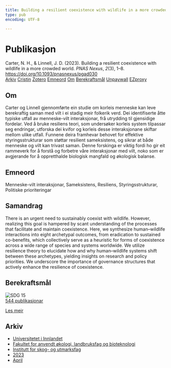 ```yaml
---
title: Building a resilient coexistence with wildlife in a more crowded world
type: pub
encoding: UTF-8

---
```

<h1>Publikasjon</h1>
<article id="csl-bib-container-UUYBW4UJ" class="csl-bib-container">
  <div class="csl-bib-body"> <div class="csl-entry">Carter, N. H., &#38; Linnell, J. D. (2023). Building a resilient coexistence with wildlife in a more crowded world. <i>PNAS Nexus</i>, <i>2</i>(3), 1–8. <a href="https://doi.org/10.1093/pnasnexus/pgad030">https://doi.org/10.1093/pnasnexus/pgad030</a></div> </div>
  <div class="csl-bib-buttons">
    <a href="#taxonomy-article-UUYBW4UJ" alt="archive" class="csl-bib-button">Arkiv</a>
    <a href="https://app.cristin.no/results/show.jsf?id=2139943" alt="Cristin" class="csl-bib-button">Cristin</a>
    <a href="http://zotero.org/groups/5881554/items/UUYBW4UJ" alt="Zotero" class="csl-bib-button">Zotero</a>
    <a href="#keywords-article-UUYBW4UJ" alt="keywords" class="csl-bib-button">Emneord</a>
    <a href="#about-article-UUYBW4UJ" alt="about_pub" class="csl-bib-button">Om</a>
    <a href="#sdg-article-UUYBW4UJ" alt="sdg" class="csl-bib-button">Berekraftsmål</a>
    <a href="https://academic.oup.com/pnasnexus/article-pdf/2/3/pgad030/49702587/pgad030.pdf" alt="Unpaywall" class="csl-bib-button">Unpaywall</a>
    <a href="https://academic.oup.com/pnasnexus/article-pdf/2/3/pgad030/49702587/pgad030.pdf" alt="EZproxy" class="csl-bib-button">EZproxy</a>
  </div>
  <div id="csl-bib-meta-container-UUYBW4UJ"></div>
</article>
<div id="csl-bib-meta-UUYBW4UJ" class="csl-bib-meta">
  <article id="about-article-UUYBW4UJ" class="about_pub-article">
    <h1>Om</h1>
    Carter og Linnell gjennomførte ein studie om korleis menneske kan leve berekraftig saman med vilt i ei stadig meir folkerik verd. Dei identifiserte åtte typiske utfall av menneske-vilt interaksjonar, frå utrydding til gjensidige fordelar. Ved å bruke resiliens teori, som undersøker korleis system tilpassar seg endringar, utforska dei kvifor og korleis desse interaksjonane skiftar mellom ulike utfall. Funnene deira framhevar behovet for effektive styringsstrukturar som støttar resilient sameksistens, og sikrar at både menneske og vilt kan trivast saman. Denne forskinga er viktig fordi ho gir eit rammeverk for å forstå og forbetre våre interaksjonar med vilt, noko som er avgjerande for å oppretthalde biologisk mangfald og økologisk balanse.
  </article>
  <article id="keywords-article-UUYBW4UJ" class="keywords-article">
    <h1>Emneord</h1>
    Menneske-vilt interaksjonar, Sameksistens, Resiliens, Styringsstrukturar, Politiske prioriteringar
  </article>
  <article id="abstract-article-UUYBW4UJ" class="abstract-article">
    <h1>Samandrag</h1>
    There is an urgent need to sustainably coexist with wildlife. However, realizing this goal is hampered by scant understanding of the processes that facilitate and maintain coexistence. Here, we synthesize human–wildlife interactions into eight archetypal outcomes, from eradication to sustained co-benefits, which collectively serve as a heuristic for forms of coexistence across a wide range of species and systems worldwide. We utilize resilience theory to elucidate how and why human–wildlife systems shift between these archetypes, yielding insights on research and policy priorities. We underscore the importance of governance structures that actively enhance the resilience of coexistence.
  </article>
  <article id="sdg-article-UUYBW4UJ" class="sdg-article">
    <h1>Berekraftsmål</h1>
    <div class="sdg-container"><div id="sdg15" class="sdg">
        <img src="{{< params subfolder >}}images/sdg/sdg15_nn.png" class="image" alt="SDG 15">
        <div class="sdg-overlay">
          <a href="{{< params subfolder >}}nn/archive/?sdg=15#archive" class="sdg-publication-count"><span>544</span> publikasjonar</a>
          <p><a href="https://fn.no/om-fn/fns-baerekraftsmaal/livet-paa-land?lang=nno-NO" class="sdg-read-more">Les meir</a></p>
        </div>
      </div></div>
  </article>
  <article id="taxonomy-article-UUYBW4UJ" class="taxonomy-article">
    <h1>Arkiv</h1>
    <ul>
      <li><a href="{{< params subfolder >}}nn/archive/?key=3DCRN523">Universitetet i Innlandet</a></li>
      <li><a href="{{< params subfolder >}}nn/archive/?key=T77LXH6D">Fakultet for anvendt økologi, landbruksfag og bioteknologi</a></li>
      <li><a href="{{< params subfolder >}}nn/archive/?key=7TRARPE3">Institutt for skog- og utmarksfag</a></li>
      <li><a href="{{< params subfolder >}}nn/archive/?key=WXLLSUEU">2023</a></li>
      <li><a href="{{< params subfolder >}}nn/archive/?key=J3RKSNFL">April</a></li>
    </ul>
  </article>
</div>
